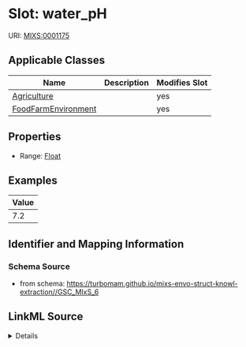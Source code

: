 # Slot: water_pH

URI: [MIXS:0001175](https://w3id.org/mixs/0001175)



<!-- no inheritance hierarchy -->




## Applicable Classes

| Name | Description | Modifies Slot |
| --- | --- | --- |
[Agriculture](Agriculture.md) |  |  yes  |
[FoodFarmEnvironment](FoodFarmEnvironment.md) |  |  yes  |







## Properties

* Range: [Float](Float.md)






## Examples

| Value |
| --- |
| 7.2 |

## Identifier and Mapping Information







### Schema Source


* from schema: https://turbomam.github.io/mixs-envo-struct-knowl-extraction//GSC_MIxS_6




## LinkML Source

<details>
```yaml
name: water_pH
title: water pH
notes:
- ph
- water
examples:
- value: '7.2'
from_schema: https://turbomam.github.io/mixs-envo-struct-knowl-extraction//GSC_MIxS_6
rank: 1000
slot_uri: MIXS:0001175
multivalued: false
alias: water_pH
domain_of:
- Agriculture
- FoodFarmEnvironment
range: float
required: false
recommended: false

```
</details>